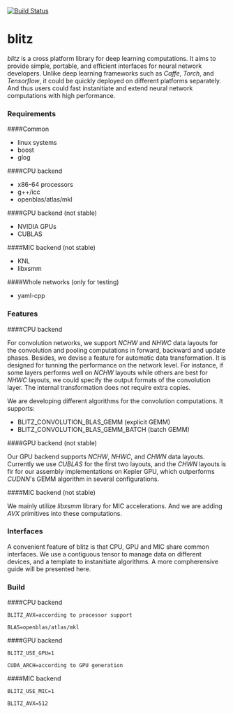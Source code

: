 [![Build Status](https://travis-ci.org/PAA-NCIC/blitz.svg?branch=master)](https://travis-ci.org/PAA-NCIC/blitz)

# blitz

*blitz* is a cross platform library for deep learning computations. It aims to provide simple, portable, and efficient interfaces for neural network developers. Unlike deep learning frameworks such as *Caffe*, *Torch*, and *Tensorflow*, it could be quickly deployed on different platforms separately. And thus users could fast instanitiate and extend neural network computations with high performance.

### Requirements

####Common

- linux systems
- boost
- glog

####CPU backend

- x86-64 processors
- g++/icc
- openblas/atlas/mkl

####GPU backend (not stable)

- NVIDIA GPUs
- CUBLAS

####MIC backend (not stable)

- KNL
- libxsmm

####Whole networks (only for testing)

- yaml-cpp

### Features

####CPU backend

For convolution networks, we support *NCHW* and *NHWC* data layouts for the convolution and pooling computations in forward, backward and update phases. Besides, we devise a feature for automatic data transformation. It is designed for tunning the performance on the network level. For instance, if some layers performs well on *NCHW* layouts while others are best for *NHWC* layouts, we could specify the output formats of the convolution layer. The internal transformation does not require extra copies. 

We are developing different algorithms for the convolution computations. It supports:

- BLITZ_CONVOLUTION_BLAS_GEMM (explicit GEMM)
- BLITZ_CONVOLUTION_BLAS_GEMM_BATCH (batch GEMM)

####GPU backend (not stable)

Our GPU backend supports *NCHW*, *NHWC*, and *CHWN* data layouts. Currently we use *CUBLAS* for the first two layouts, and the *CHWN* layouts is fir for our assembly implementations on Kepler GPU, which outperforms *CUDNN*'s GEMM algorithm in several configurations.

####MIC backend (not stable)

We mainly utilize *libxsmm* library for MIC accelerations. And we are adding *AVX* primitives into these computations.

### Interfaces

A convenient feature of blitz is that CPU, GPU and MIC share common interfaces. We use a contiguous tensor to manage data on different devices, and a template to instanitiate algorithms. A more compherensive guide will be presented here.

### Build

####CPU backend


    BLITZ_AVX=according to processor support

    BLAS=openblas/atlas/mkl


####GPU backend

    BLITZ_USE_GPU=1

    CUDA_ARCH=according to GPU generation


####MIC backend

    BLITZ_USE_MIC=1

    BLITZ_AVX=512

